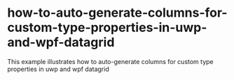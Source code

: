 # how-to-auto-generate-columns-for-custom-type-properties-in-uwp-and-wpf-datagrid
This example illustrates how to auto-generate columns for custom type properties in uwp and wpf datagrid
